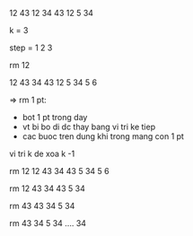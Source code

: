 12 43 12 34 43 12 5 34

k = 3

step = 1 2 3

rm 12 

12 43 34 43 12 5 34 5 6

=> rm 1 pt:
+ bot 1 pt trong day
+ vt bi bo di dc thay bang vi tri ke tiep
+ cac buoc tren dung khi trong mang con 1 pt

vi tri k de xoa k -1 

rm 12
12 43 34 43 5 34 5 6

rm 12
43 34 43 5 34

rm 43
43 34 5 34

rm 43
34 5 34
....
34
